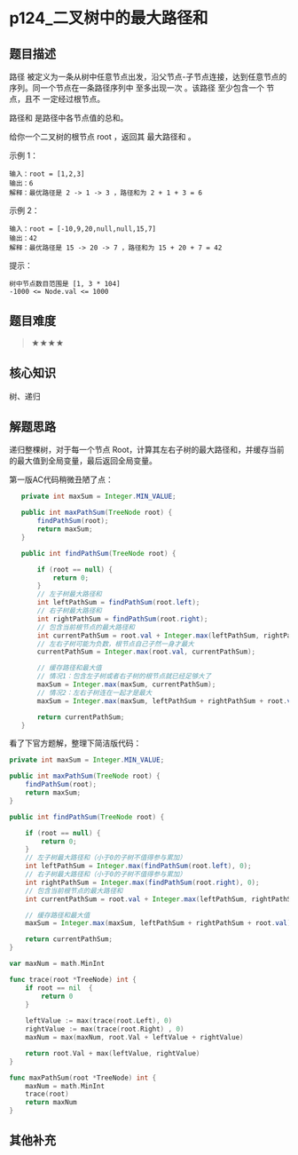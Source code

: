 # p124_二叉树中的最大路径和
## 题目描述
路径 被定义为一条从树中任意节点出发，沿父节点-子节点连接，达到任意节点的序列。同一个节点在一条路径序列中 至多出现一次 。该路径 至少包含一个 节点，且不
一定经过根节点。 

 路径和 是路径中各节点值的总和。 

 给你一个二叉树的根节点 root ，返回其 最大路径和 。 

 

 示例 1： 

```
输入：root = [1,2,3]
输出：6
解释：最优路径是 2 -> 1 -> 3 ，路径和为 2 + 1 + 3 = 6 
```
 示例 2： 

```
输入：root = [-10,9,20,null,null,15,7]
输出：42
解释：最优路径是 15 -> 20 -> 7 ，路径和为 15 + 20 + 7 = 42
```

 

 提示： 

 ```
 树中节点数目范围是 [1, 3 * 104] 
 -1000 <= Node.val <= 1000 
 ```
## 题目难度
> ★★★★
## 核心知识
树、递归
## 解题思路
递归整棵树，对于每一个节点 Root，计算其左右子树的最大路径和，并缓存当前的最大值到全局变量，最后返回全局变量。

第一版AC代码稍微丑陋了点：

```java
   private int maxSum = Integer.MIN_VALUE;

   public int maxPathSum(TreeNode root) {
       findPathSum(root);
       return maxSum;
   }

   public int findPathSum(TreeNode root) {

       if (root == null) {
           return 0;
       }
       // 左子树最大路径和
       int leftPathSum = findPathSum(root.left);
       // 右子树最大路径和
       int rightPathSum = findPathSum(root.right);
       // 包含当前根节点的最大路径和
       int currentPathSum = root.val + Integer.max(leftPathSum, rightPathSum);
       // 左右子树可能为负数，根节点自己孑然一身才最大
       currentPathSum = Integer.max(root.val, currentPathSum);

       // 缓存路径和最大值
       // 情况1：包含左子树或者右子树的根节点就已经足够大了
       maxSum = Integer.max(maxSum, currentPathSum);
       // 情况2：左右子树连在一起才是最大
       maxSum = Integer.max(maxSum, leftPathSum + rightPathSum + root.val);

       return currentPathSum;
   }

```

看了下官方题解，整理下简洁版代码：

```java
private int maxSum = Integer.MIN_VALUE;

public int maxPathSum(TreeNode root) {
    findPathSum(root);
    return maxSum;
}

public int findPathSum(TreeNode root) {

    if (root == null) {
        return 0;
    }
    // 左子树最大路径和（小于0的子树不值得参与累加）
    int leftPathSum = Integer.max(findPathSum(root.left), 0);
    // 右子树最大路径和（小于0的子树不值得参与累加）
    int rightPathSum = Integer.max(findPathSum(root.right), 0);
    // 包含当前根节点的最大路径和
    int currentPathSum = root.val + Integer.max(leftPathSum, rightPathSum);

    // 缓存路径和最大值
    maxSum = Integer.max(maxSum, leftPathSum + rightPathSum + root.val);

    return currentPathSum;
}

```

```go
var maxNum = math.MinInt

func trace(root *TreeNode) int {
    if root == nil  {
        return 0
    }
    
    leftValue := max(trace(root.Left), 0)
    rightValue := max(trace(root.Right) , 0)
    maxNum = max(maxNum, root.Val + leftValue + rightValue)

    return root.Val + max(leftValue, rightValue)
}

func maxPathSum(root *TreeNode) int {
    maxNum = math.MinInt
    trace(root)
    return maxNum
}

```

## 其他补充
